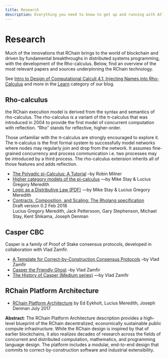 ```yaml
---
title: Research
description: Everything you need to know to get up and running with Atlaskit
---
```


# Research

Much of the innovations that RChain brings to the world of blockchain and driven by fundamental breakthroughs in distributed systems programming, with the development of the Rho-calculus. Below, find an overview of the most relevant papers and sources underpinning the RChain technology.

See [Intro to Design of Computational Calculi 4.1: Injecting Names
into Rho-Calculus][intro] and more in the [Learn][] category of our
blog.

[intro]: https://www.rchain.coop/blog/intro-to-design-of-computational-calculi-4-1-injecting-names-into-rho-calculus/
[learn]: https://www.rchain.coop/blog/category/developer/learn/

## Rho-calculus

the RChain execution model is derived from the syntax and semantics of rho-calculus. The rho-calculus is a variant of the π-calculus that was introduced in 2004 to provide the first model of concurrent computation with reflection. “Rho” stands for reflective, higher-order.

Those unfamiliar with the π-calculus are strongly encouraged to explore it. The π-calculus is the first formal system to successfully model networks where nodes may regularly join and drop from the network. It assumes fine-grained concurrency and process communication i.e. two processes may be introduced by a third process. The rho-calculus extension inherits all of those features and adds reflection.

- [The Polyadic pi-Calculus: A Tutorial](http://www.lfcs.inf.ed.ac.uk/reports/91/ECS-LFCS-91-180/) –by Robin Milner
- [Higher category models of the pi-calculus](https://arxiv.org/abs/1504.04311) —by Mike Stay &amp; Lucius Gregory Meredith
- [Logic as a Distributive Law (PDF)](https://arxiv.org/pdf/1610.02247v3.pdf) —by Mike Stay &amp; Lucius Gregory Meredith
- [Contracts, Composition, and Scaling: The Rholang specification](https://developer.rchain.coop/assets/rholang-spec-0.2.pdf)  
  Draft version 0.2 Feb 2018  
  Lucius Gregory Meredith, Jack Pettersson, Gary Stephenson, Michael
  Stay, Kent Shikama, Joseph Denman

## Casper CBC

Casper is a family of Proof of Stake consensus protocols, developed in collaboration with Vlad Zamfir.

- [A Template for Correct-by-Construction Consensus Protocols](https://github.com/ethereum/research/blob/master/papers/cbc-consensus/AbstractCBC.pdf) –by Vlad Zamfir
- [Casper the Friendly Ghost](https://github.com/ethereum/research/blob/master/papers/CasperTFG/CasperTFG.pdf) –by Vlad Zamfir
- [The History of Casper (Medium series)](https://medium.com/@Vlad_Zamfir/the-history-of-casper-part-1-59233819c9a9) —by Vlad Zamfir

## RChain Platform Architecture

- [RChain Platform Architecture][archdoc] by Ed Eykholt, Lucius Meredith, Joseph Denman July 2017

**Abstract**: The RChain Platform Architecture description provides a
high-level blueprint of the RChain decentralized, economically
sustainable public compute infrastructure. While the RChain design is
inspired by that of earlier blockchains, it also realizes decades of
research across the fields of concurrent and distributed computation,
mathematics, and programming language design. The platform includes a
modular, end-to-end design that commits to correct-by-construction
software and industrial extensibility.

[archdoc]: https://rchain-architecture.readthedocs.io/en/latest/
